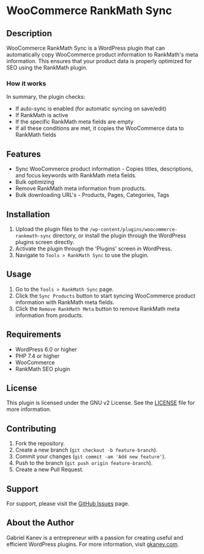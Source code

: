 # WooCommerce RankMath Sync

## Description

WooCommerce RankMath Sync is a WordPress plugin that can automatically copy WooCommerce product information to RankMath's meta information. This ensures that your product data is properly optimized for SEO using the RankMath plugin.

### How it works

In summary, the plugin checks:

- If auto-sync is enabled (for automatic syncing on save/edit)
- If RankMath is active
- If the specific RankMath meta fields are empty
- If all these conditions are met, it copies the WooCommerce data to RankMath fields

## Features

- Sync WooCommerce product information - Copies titles, descriptions, and focus keywords with RankMath meta fields.
- Bulk optimizing
- Remove RankMath meta information from products.
- Bulk downloading URL's - Products, Pages, Categories, Tags

## Installation

1. Upload the plugin files to the `/wp-content/plugins/woocommerce-rankmath-sync` directory, or install the plugin through the WordPress plugins screen directly.
2. Activate the plugin through the 'Plugins' screen in WordPress.
3. Navigate to `Tools > RankMath Sync` to use the plugin.

## Usage

1. Go to the `Tools > RankMath Sync` page.
2. Click the `Sync Products` button to start syncing WooCommerce product information with RankMath meta fields.
3. Click the `Remove RankMath Meta` button to remove RankMath meta information from products.

## Requirements

- WordPress 6.0 or higher
- PHP 7.4 or higher
- WooCommerce
- RankMath SEO plugin

## License

This plugin is licensed under the GNU v2 License. See the [LICENSE](LICENSE) file for more information.

## Contributing

1. Fork the repository.
2. Create a new branch (`git checkout -b feature-branch`).
3. Commit your changes (`git commit -am 'Add new feature'`).
4. Push to the branch (`git push origin feature-branch`).
5. Create a new Pull Request.

## Support

For support, please visit the [GitHub Issues](https://github.com/MrGKanev/wo-rank-math-automation/issues) page.

## About the Author

Gabriel Kanev is a entrepreneur with a passion for creating useful and efficient WordPress plugins. For more information, visit [gkanev.com](https://gkanev.com).
